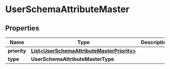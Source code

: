 

# UserSchemaAttributeMaster


## Properties

| Name | Type | Description | Notes |
|------------ | ------------- | ------------- | -------------|
|**priority** | [**List&lt;UserSchemaAttributeMasterPriority&gt;**](UserSchemaAttributeMasterPriority.md) |  |  [optional] |
|**type** | **UserSchemaAttributeMasterType** |  |  [optional] |



